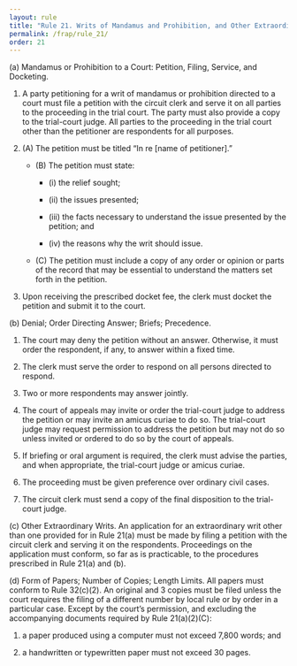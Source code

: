 ```yaml
---
layout: rule
title: "Rule 21. Writs of Mandamus and Prohibition, and Other Extraordinary Writs"
permalink: /frap/rule_21/
order: 21
---
```


(a) Mandamus or Prohibition to a Court: Petition, Filing, Service, and Docketing.


1. A party petitioning for a writ of mandamus or prohibition directed to a court must file a petition with the circuit clerk and serve it on all parties to the proceeding in the trial court. The party must also provide a copy to the trial-court judge. All parties to the proceeding in the trial court other than the petitioner are respondents for all purposes.


2. (A) The petition must be titled “In re [name of petitioner].”


    - (B) The petition must state:


        - (i) the relief sought;


        - (ii) the issues presented;


        - (iii) the facts necessary to understand the issue presented by the petition; and


        - (iv) the reasons why the writ should issue.


    - (C) The petition must include a copy of any order or opinion or parts of the record that may be essential to understand the matters set forth in the petition.


3. Upon receiving the prescribed docket fee, the clerk must docket the petition and submit it to the court.


(b) Denial; Order Directing Answer; Briefs; Precedence.


1. The court may deny the petition without an answer. Otherwise, it must order the respondent, if any, to answer within a fixed time.


2. The clerk must serve the order to respond on all persons directed to respond.


3. Two or more respondents may answer jointly.


4. The court of appeals may invite or order the trial-court judge to address the petition or may invite an amicus curiae to do so. The trial-court judge may request permission to address the petition but may not do so unless invited or ordered to do so by the court of appeals.


5. If briefing or oral argument is required, the clerk must advise the parties, and when appropriate, the trial-court judge or amicus curiae.


6. The proceeding must be given preference over ordinary civil cases.


7. The circuit clerk must send a copy of the final disposition to the trial-court judge.


(c) Other Extraordinary Writs. An application for an extraordinary writ other than one provided for in Rule 21(a) must be made by filing a petition with the circuit clerk and serving it on the respondents. Proceedings on the application must conform, so far as is practicable, to the procedures prescribed in Rule 21(a) and (b).


(d) Form of Papers; Number of Copies; Length Limits. All papers must conform to Rule 32(c)(2). An original and 3 copies must be filed unless the court requires the filing of a different number by local rule or by order in a particular case. Except by the court’s permission, and excluding the accompanying documents required by Rule 21(a)(2)(C):


1. a paper produced using a computer must not exceed 7,800 words; and


2. a handwritten or typewritten paper must not exceed 30 pages.
